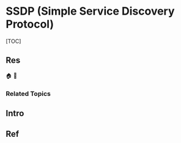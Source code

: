 # SSDP (Simple Service Discovery Protocol)

[TOC]



## Res
🏠 
🚧 


### Related Topics



## Intro



## Ref
